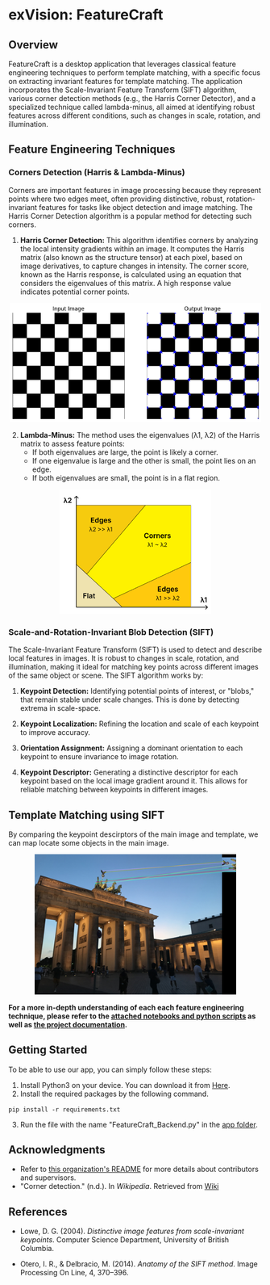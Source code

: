 # exVision: FeatureCraft

## Overview
FeatureCraft is a desktop application that leverages classical feature engineering techniques to perform template matching, with a specific focus on extracting invariant features for template matching. The application incorporates the Scale-Invariant Feature Transform (SIFT) algorithm, various corner detection methods (e.g., the Harris Corner Detector), and a specialized technique called lambda-minus, all aimed at identifying robust features across different conditions, such as changes in scale, rotation, and illumination.

## Feature Engineering Techniques

### Corners Detection (Harris & Lambda-Minus)
Corners are important features in image processing because they represent points where two edges meet, often providing distinctive, robust, rotation-invariant features for tasks like object detection and image matching. The Harris Corner Detection algorithm is a popular method for detecting such corners.
1. **Harris Corner Detection:** This algorithm identifies corners by analyzing the local intensity gradients within an image. It computes the Harris matrix (also known as the structure tensor) at each pixel, based on image derivatives, to capture changes in intensity. The corner score, known as the Harris response, is calculated using an equation that considers the eigenvalues of this matrix. A high response value indicates potential corner points.
<p align="center">
  <img src="README-Assets\images\harris_corners.png" alt="corner detection" width="500"/>
</p>

2. **Lambda-Minus:** The method uses the eigenvalues (λ1, λ2) of the Harris matrix to assess feature points:
    - If both eigenvalues are large, the point is likely a corner.
    - If one eigenvalue is large and the other is small, the point lies on an edge.
    - If both eigenvalues are small, the point is in a flat region.

<p align="center">
  <img src="README-Assets\images\harris-demo.jpg" alt="lambda-minus" width="300"/>
</p>

### Scale-and-Rotation-Invariant Blob Detection (SIFT) 
The Scale-Invariant Feature Transform (SIFT) is used to detect and describe local features in images. It is robust to changes in scale, rotation, and illumination, making it ideal for matching key points across different images of the same object or scene. The SIFT algorithm works by:

1. **Keypoint Detection:** Identifying potential points of interest, or "blobs," that remain stable under scale changes. This is done by detecting extrema in scale-space.

2. **Keypoint Localization:** Refining the location and scale of each keypoint to improve accuracy.

3. **Orientation Assignment:** Assigning a dominant orientation to each keypoint to ensure invariance to image rotation.

4. **Keypoint Descriptor:** Generating a distinctive descriptor for each keypoint based on the local image gradient around it. This allows for reliable matching between keypoints in different images.

## Template Matching using SIFT 

By comparing the keypoint descirptors of the main image and template, we can map locate some objects in the main image. 



<p align="center">
  <img src="README-Assets\images\template_matching.png" alt="rotation invariance" width="400"/>
</p>

**For a more in-depth understanding of each each feature engineering technique, please refer to the [attached notebooks and python scripts](implementation_without_ui) as well as [the project documentation](README-Assets/FeatureCraft-Documentation.pdf).**

## Getting Started

To be able to use our app, you can simply follow these steps:
1. Install Python3 on your device. You can download it from <a href="https://www.python.org/downloads/">Here</a>.
2. Install the required packages by the following command.
```
pip install -r requirements.txt
```
3. Run the file with the name "FeatureCraft_Backend.py" in the [app folder](app).

## Acknowledgments

- Refer to [this organization's README](https://github.com/Computer-Vision-Spring-2024#acknowledgements) for more details about contributors and supervisors. 
- "Corner detection." (n.d.). In *Wikipedia*. Retrieved from [Wiki](https://en.wikipedia.org/wiki/Corner_detection)

## References 

- Lowe, D. G. (2004). *Distinctive image features from scale-invariant keypoints*. Computer Science Department, University of British Columbia.

- Otero, I. R., & Delbracio, M. (2014). *Anatomy of the SIFT method*. Image Processing On Line, 4, 370–396. 


